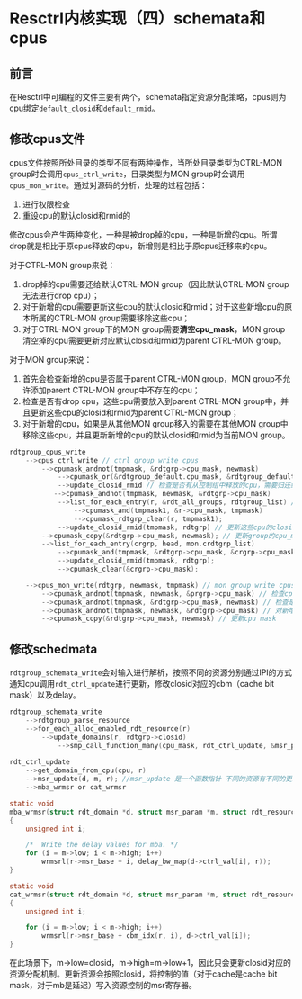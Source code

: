 <!-- #! https://zhuanlan.zhihu.com/p/647041234 -->
# Resctrl内核实现（四）schemata和cpus
## 前言

在Resctrl中可编程的文件主要有两个，schemata指定资源分配策略，cpus则为cpu绑定`default_closid`和`default_rmid`。

## 修改cpus文件

cpus文件按照所处目录的类型不同有两种操作，当所处目录类型为CTRL-MON group时会调用`cpus_ctrl_write`，目录类型为MON group时会调用`cpus_mon_write`。通过对源码的分析，处理的过程包括：

1. 进行权限检查
2. 重设cpu的默认closid和rmid的

修改cpus会产生两种变化，一种是被drop掉的cpu，一种是新增的cpu。所谓drop就是相比于原cpus释放的cpu，新增则是相比于原cpus迁移来的cpu。

对于CTRL-MON group来说：

1. drop掉的cpu需要还给默认CTRL-MON group（因此默认CTRL-MON group无法进行drop cpu）；
2. 对于新增的cpu需要更新这些cpu的默认closid和rmid；对于这些新增cpu的原本所属的CTRL-MON group需要移除这些cpu；
3. 对于CTRL-MON group下的MON group需要**清空cpu_mask**，MON group清空掉的cpu需要更新对应默认closid和rmid为parent CTRL-MON group。

对于MON group来说：

1. 首先会检查新增的cpu是否属于parent CTRL-MON group，MON group不允许添加parent CTRL-MON group中不存在的cpu；
2. 检查是否有drop cpu，这些cpu需要放入到parent CTRL-MON group中，并且更新这些cpu的closid和rmid为parent CTRL-MON group；
3. 对于新增的cpu，如果是从其他MON group移入的需要在其他MON group中移除这些cpu，并且更新新增的cpu的默认closid和rmid为当前MON group。

```c
rdtgroup_cpus_write
    -->cpus_ctrl_write // ctrl group write cpus
        -->cpumask_andnot(tmpmask, &rdtgrp->cpu_mask, newmask)
            -->cpumask_or(&rdtgroup_default.cpu_mask, &rdtgroup_default.cpu_mask, tmpmask);
            -->update_closid_rmid // 检查是否有从控制组中释放的cpu，需要归还给默认控制组，将这些cpu的默认closid和rmid改为默认控制组
           -->cpumask_andnot(tmpmask, newmask, &rdtgrp->cpu_mask)
            -->list_for_each_entry(r, &rdt_all_groups, rdtgroup_list) // 遍历所有的rdtgroup，将新增的cpu从原本的group中移除
                -->cpumask_and(tmpmask1, &r->cpu_mask, tmpmask)
                -->cpumask_rdtgrp_clear(r, tmpmask1);
            -->update_closid_rmid(tmpmask, rdtgrp) // 更新这些cpu的closid和rmid
        -->cpumask_copy(&rdtgrp->cpu_mask, newmask); // 更新group的cpu_mask
        -->list_for_each_entry(crgrp, head, mon.crdtgrp_list)
            -->cpumask_and(tmpmask, &rdtgrp->cpu_mask, &crgrp->cpu_mask); // 对于mon group，对于child group丢失的cpu更新rmid和closid，清空child group的cpu_mask
            -->update_closid_rmid(tmpmask, rdtgrp);
            -->cpumask_clear(&crgrp->cpu_mask);

    -->cpus_mon_write(rdtgrp, newmask, tmpmask) // mon group write cpus
        -->cpumask_andnot(tmpmask, newmask, &prgrp->cpu_mask) // 检查cpus是否属于parent ctrl group,不允许添加一个parent group不存在的cpu
        -->cpumask_andnot(tmpmask, &rdtgrp->cpu_mask, newmask) // 检查是否有减少的cpu，将drop的cpu添加到父cpus中，更新这些cpu的closid和rmid
        -->cpumask_andnot(tmpmask, newmask, &rdtgrp->cpu_mask) // 对新增的cpu 如果属于其他的mon group，将这些cpu进行移除，并更新这些cpu的默认closid和rmid
        -->cpumask_copy(&rdtgrp->cpu_mask, newmask) // 更新cpu mask
```

## 修改schedmata

`rdtgroup_schemata_write`会对输入进行解析，按照不同的资源分别通过IPI的方式通知cpu调用`rdt_ctrl_update`进行更新，修改closid对应的cbm（cache bit mask）以及delay。

```c
rdtgroup_schemata_write
    -->rdtgroup_parse_resource
    -->for_each_alloc_enabled_rdt_resource(r)
        -->update_domains(r, rdtgrp->closid)
            -->smp_call_function_many(cpu_mask, rdt_ctrl_update, &msr_param, 1) // 通过IPI的方式通知closid涉及到的cpu更新资源控制
                
rdt_ctrl_update
    -->get_domain_from_cpu(cpu, r)
    -->msr_update(d, m, r); //msr_update 是一个函数指针 不同的资源有不同的更新函数
    -->mba_wrmsr or cat_wrmsr

static void
mba_wrmsr(struct rdt_domain *d, struct msr_param *m, struct rdt_resource *r)
{
    unsigned int i;

    /*  Write the delay values for mba. */
    for (i = m->low; i < m->high; i++)
        wrmsrl(r->msr_base + i, delay_bw_map(d->ctrl_val[i], r));
}

static void
cat_wrmsr(struct rdt_domain *d, struct msr_param *m, struct rdt_resource *r)
{
    unsigned int i;

    for (i = m->low; i < m->high; i++)
        wrmsrl(r->msr_base + cbm_idx(r, i), d->ctrl_val[i]);
}
```

在此场景下，m->low=closid，m->high=m->low+1，因此只会更新closid对应的资源分配机制。更新资源会按照closid，将控制的值（对于cache是cache bit mask，对于mb是延迟）写入资源控制的msr寄存器。
